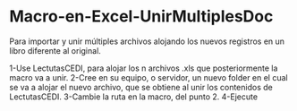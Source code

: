 # Macro-en-Excel-UnirMultiplesDoc
Para importar y unir múltiples archivos alojando los nuevos registros en un libro diferente al original.

1-Use LectutasCEDI, para alojar los n archivos .xls que posteriormente la macro va a unir.
2-Cree en su equipo, o servidor, un nuevo folder en el cual se va a alojar el nuevo archivo, que se obtiene al unir los contenidos de LectutasCEDI.
3-Cambie la ruta en la macro, del punto 2.
4-Ejecute
